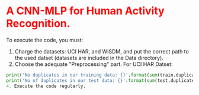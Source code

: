 # <span style="color: red;">A CNN-MLP for Human Activity Recognition.</span>

To execute the code, you must:

1. Charge the datasets: UCI HAR, and WISDM, and put the correct path to the used datset (datasets are included in the Data directory).
2. Choose the adequate "Preprocessing" part.
For UCI HAR Datset:

  ```python
print('No duplicates in our training data: {}'.format(sum(train.duplicated())))
print('No of duplicates in our test data: {}'.format(sum(test.duplicated())))
4. Execute the code regularly.


